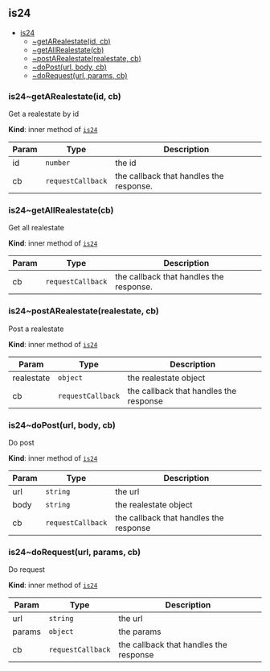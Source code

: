 <a name="module_is24"></a>
## is24

* [is24](#module_is24)
  * [~getARealestate(id, cb)](#module_is24..getARealestate)
  * [~getAllRealestate(cb)](#module_is24..getAllRealestate)
  * [~postARealestate(realestate, cb)](#module_is24..postARealestate)
  * [~doPost(url, body, cb)](#module_is24..doPost)
  * [~doRequest(url, params, cb)](#module_is24..doRequest)

<a name="module_is24..getARealestate"></a>
### is24~getARealestate(id, cb)
Get a realestate by id

**Kind**: inner method of <code>[is24](#module_is24)</code>  

| Param | Type | Description |
| --- | --- | --- |
| id | <code>number</code> | the id |
| cb | <code>requestCallback</code> | the callback that handles the response. |

<a name="module_is24..getAllRealestate"></a>
### is24~getAllRealestate(cb)
Get all realestate

**Kind**: inner method of <code>[is24](#module_is24)</code>  

| Param | Type | Description |
| --- | --- | --- |
| cb | <code>requestCallback</code> | the callback that handles the response. |

<a name="module_is24..postARealestate"></a>
### is24~postARealestate(realestate, cb)
Post a realestate

**Kind**: inner method of <code>[is24](#module_is24)</code>  

| Param | Type | Description |
| --- | --- | --- |
| realestate | <code>object</code> | the realestate object |
| cb | <code>requestCallback</code> | the callback that handles the response |

<a name="module_is24..doPost"></a>
### is24~doPost(url, body, cb)
Do post

**Kind**: inner method of <code>[is24](#module_is24)</code>  

| Param | Type | Description |
| --- | --- | --- |
| url | <code>string</code> | the url |
| body | <code>string</code> | the realestate object |
| cb | <code>requestCallback</code> | the callback that handles the response |

<a name="module_is24..doRequest"></a>
### is24~doRequest(url, params, cb)
Do request

**Kind**: inner method of <code>[is24](#module_is24)</code>  

| Param | Type | Description |
| --- | --- | --- |
| url | <code>string</code> | the url |
| params | <code>object</code> | the params |
| cb | <code>requestCallback</code> | the callback that handles the response |

